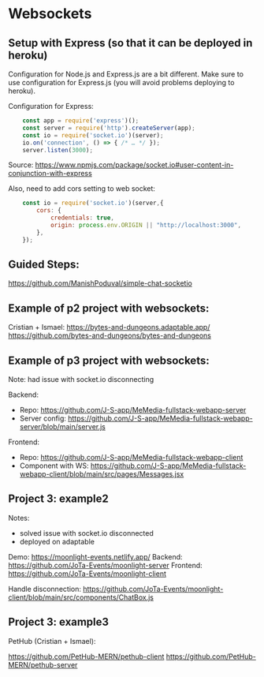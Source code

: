 # Websockets


## Setup with Express (so that it can be deployed in heroku)

Configuration for Node.js and Express.js are a bit different.
Make sure to use configuration for Express.js (you will avoid problems deploying to heroku).


Configuration for Express:


```js
    const app = require('express')();
    const server = require('http').createServer(app);
    const io = require('socket.io')(server);
    io.on('connection', () => { /* … */ });
    server.listen(3000);
```

Source: https://www.npmjs.com/package/socket.io#user-content-in-conjunction-with-express



Also, need to add cors setting to web socket:

```js
    const io = require('socket.io')(server,{
        cors: {
            credentials: true,
            origin: process.env.ORIGIN || "http://localhost:3000",
        },
    });
```




## Guided Steps:

https://github.com/ManishPoduval/simple-chat-socketio



## Example of p2 project with websockets:

Cristian + Ismael:
https://bytes-and-dungeons.adaptable.app/
https://github.com/bytes-and-dungeons/bytes-and-dungeons




## Example of p3 project with websockets:

Note: had issue with socket.io disconnecting

Backend: 
- Repo: https://github.com/J-S-app/MeMedia-fullstack-webapp-server
- Server config: https://github.com/J-S-app/MeMedia-fullstack-webapp-server/blob/main/server.js


Frontend: 
- Repo: https://github.com/J-S-app/MeMedia-fullstack-webapp-client
- Component with WS: https://github.com/J-S-app/MeMedia-fullstack-webapp-client/blob/main/src/pages/Messages.jsx



## Project 3:  example2

Notes:
- solved issue with socket.io disconnected
- deployed on adaptable


Demo: https://moonlight-events.netlify.app/
Backend: https://github.com/JoTa-Events/moonlight-server
Frontend: https://github.com/JoTa-Events/moonlight-client

Handle disconnection: https://github.com/JoTa-Events/moonlight-client/blob/main/src/components/ChatBox.js



## Project 3:  example3

PetHub (Cristian + Ismael):

https://github.com/PetHub-MERN/pethub-client
https://github.com/PetHub-MERN/pethub-server
